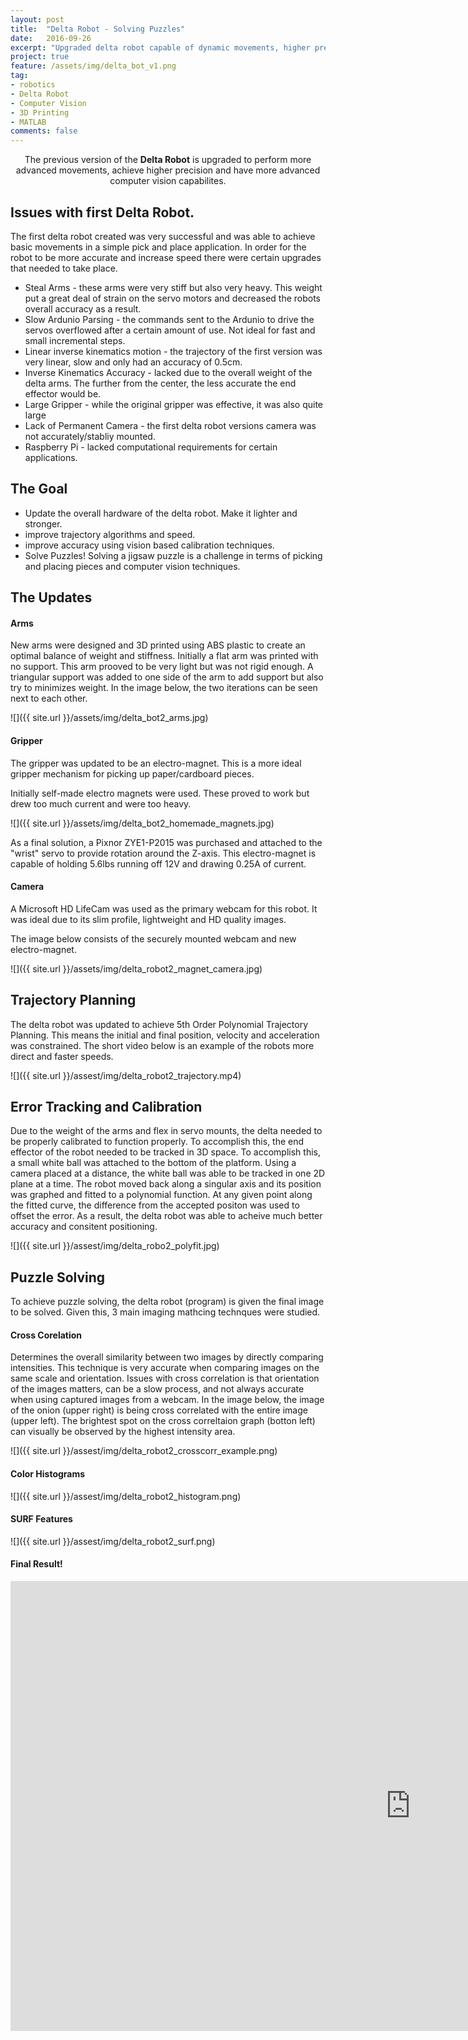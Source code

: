 ```yaml
---
layout: post
title:  "Delta Robot - Solving Puzzles"
date:   2016-09-26
excerpt: "Upgraded delta robot capable of dynamic movements, higher precison and enhanced computer vision capabilities"
project: true
feature: /assets/img/delta_bot_v1.png
tag:
- robotics 
- Delta Robot
- Computer Vision
- 3D Printing
- MATLAB
comments: false
---
```

    
<center>The previous version of the <b>Delta Robot</b> is upgraded to perform more advanced movements, achieve higher precision and have more advanced computer vision capabilites.</center>
     
## Issues with first Delta Robot.
The first delta robot created was very successful and was able to achieve basic movements in a simple pick and place application. In order for the robot to be more accurate and increase speed there were certain upgrades that needed to take place. 


- Steal Arms - these arms were very stiff but also very heavy. This weight put a great deal of strain on the servo motors and decreased the robots overall accuracy as a result. 
- Slow Ardunio Parsing - the commands sent to the Ardunio to drive the servos overflowed after a certain amount of use. Not ideal for fast and small incremental steps.
- Linear inverse kinematics motion - the trajectory of the first version was very linear, slow and only had an accuracy of 0.5cm. 
- Inverse Kinematics Accuracy - lacked due to the overall weight of the delta arms. The further from the center, the less accurate the end effector would be. 
- Large Gripper - while the original gripper was effective, it was also quite large
- Lack of Permanent Camera - the first delta robot versions camera was not accurately/stabliy mounted. 
- Raspberry Pi - lacked computational requirements for certain applications.

## The Goal

- Update the overall hardware of the delta robot. Make it lighter and stronger. 
- improve trajectory algorithms and speed. 
- improve accuracy using vision based calibration techniques.
- Solve Puzzles! Solving a jigsaw puzzle is a challenge in terms of picking and placing pieces and computer vision techniques. 


## The Updates

#### Arms
New arms were designed and 3D printed using ABS plastic to create an optimal balance of weight and stiffness. Initially a flat arm was printed with no support. This arm prooved to be very light but was not rigid enough. A triangular support was added to one side of the arm to add support but also try to minimizes weight. In the image below, the two iterations can be seen next to each other. 

![]({{ site.url }}/assets/img/delta_bot2_arms.jpg)

#### Gripper
The gripper was updated to be an electro-magnet. This is a more ideal gripper mechanism for picking up paper/cardboard pieces. 

Initially self-made electro magnets were used. These proved to work but drew too much current and were too heavy. 

![]({{ site.url }}/assets/img/delta_bot2_homemade_magnets.jpg)

As a final solution, a Pixnor ZYE1-P2015 was purchased and attached to the "wrist" servo to provide rotation around the Z-axis. This electro-magnet is capable of holding 5.6lbs running off 12V and drawing 0.25A of current. 

#### Camera
A Microsoft HD LifeCam was used as the primary webcam for this robot. It was ideal due to its slim profile, lightweight and HD quality images. 

The image below consists of the securely mounted webcam and new electro-magnet. 

![]({{ site.url }}/assets/img/delta_robot2_magnet_camera.jpg)


## Trajectory Planning
The delta robot was updated to achieve 5th Order Polynomial Trajectory Planning. This means the initial and final position, velocity and acceleration was constrained. The short video below is an example of the robots more direct and faster speeds. 

![]({{ site.url }}/assest/img/delta_robot2_trajectory.mp4)

## Error Tracking and Calibration

Due to the weight of the arms and flex in servo mounts, the delta needed to be properly calibrated to function properly. To accomplish this, the end effector of the robot needed to be tracked in 3D space. To accomplish this, a small white ball was attached to the bottom of the platform. Using a camera placed at a distance, the white ball was able to be tracked in one 2D plane at a time. The robot moved back along a singular axis and its position was graphed and fitted to a polynomial function. At any given point along the fitted curve, the difference from the accepted positon was used to offset the error. As a result, the delta robot was able to acheive much better accuracy and consitent positioning. 

![]({{ site.url }}/assest/img/delta_robo2_polyfit.jpg)

## Puzzle Solving

To achieve puzzle solving, the delta robot (program) is given the final image to be solved. Given this, 3 main imaging mathcing technques were studied. 

#### Cross Corelation
Determines the overall similarity between two images by directly comparing intensities. This technique is very accurate when comparing images on the same scale and orientation. Issues with cross correlation is that orientation of the images matters, can be a slow process, and not always accurate when using captured images from a webcam. In the image below, the image of the onion (upper right) is being cross correlated with the entire image (upper left). The brightest spot on the cross correltaion graph (botton left) can visually be observed by the highest intensity area. 

![]({{ site.url }}/assest/img/delta_robot2_crosscorr_example.png)

#### Color Histograms

![]({{ site.url }}/assest/img/delta_robot2_histogram.png)

#### SURF Features

![]({{ site.url }}/assest/img/delta_robot2_surf.png)


#### Final Result!

<iframe width="1280" height="720" src="https://www.youtube.com/embed/8epwWJ3fdko?rel=0" frameborder="0" allowfullscreen></iframe>

